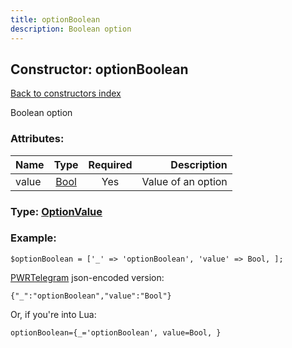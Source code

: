 ```yaml
---
title: optionBoolean
description: Boolean option
---
```

## Constructor: optionBoolean  
[Back to constructors index](index.md)



Boolean option

### Attributes:

| Name     |    Type       | Required | Description |
|----------|:-------------:|:--------:|------------:|
|value|[Bool](../types/Bool.md) | Yes|Value of an option|



### Type: [OptionValue](../types/OptionValue.md)


### Example:

```
$optionBoolean = ['_' => 'optionBoolean', 'value' => Bool, ];
```  

[PWRTelegram](https://pwrtelegram.xyz) json-encoded version:

```
{"_":"optionBoolean","value":"Bool"}
```


Or, if you're into Lua:  


```
optionBoolean={_='optionBoolean', value=Bool, }

```


